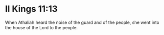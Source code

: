 # II Kings 11:13

When Athaliah heard the noise of the guard and of the people, she went into the house of the Lord to the people.
